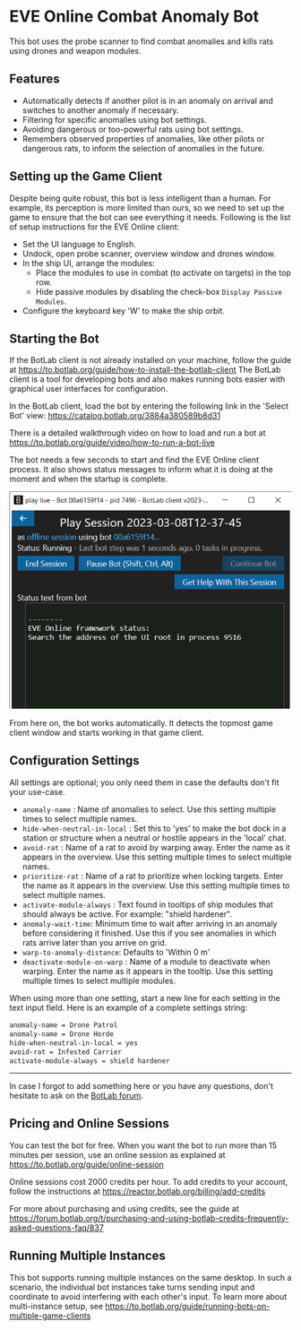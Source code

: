 # EVE Online Combat Anomaly Bot

This bot uses the probe scanner to find combat anomalies and kills rats using drones and weapon modules.

## Features

+ Automatically detects if another pilot is in an anomaly on arrival and switches to another anomaly if necessary.
+ Filtering for specific anomalies using bot settings.
+ Avoiding dangerous or too-powerful rats using bot settings.
+ Remembers observed properties of anomalies, like other pilots or dangerous rats, to inform the selection of anomalies in the future.

## Setting up the Game Client

Despite being quite robust, this bot is less intelligent than a human. For example, its perception is more limited than ours, so we need to set up the game to ensure that the bot can see everything it needs. Following is the list of setup instructions for the EVE Online client:

+ Set the UI language to English.
+ Undock, open probe scanner, overview window and drones window.
+ In the ship UI, arrange the modules:
  + Place the modules to use in combat (to activate on targets) in the top row.
  + Hide passive modules by disabling the check-box `Display Passive Modules`.
+ Configure the keyboard key 'W' to make the ship orbit.

## Starting the Bot

If the BotLab client is not already installed on your machine, follow the guide at <https://to.botlab.org/guide/how-to-install-the-botlab-client>
The BotLab client is a tool for developing bots and also makes running bots easier with graphical user interfaces for configuration.

In the BotLab client, load the bot by entering the following link in the 'Select Bot' view:
<https://catalog.botlab.org/3884a380589b8d31>

There is a detailed walkthrough video on how to load and run a bot at <https://to.botlab.org/guide/video/how-to-run-a-bot-live>

The bot needs a few seconds to start and find the EVE Online client process. It also shows status messages to inform what it is doing at the moment and when the startup is complete.

![EVE Online Bot Starting](./image/2023-03-08-botlab-gui-eve-online-bot-startup.png)

From here on, the bot works automatically. It detects the topmost game client window and starts working in that game client.

## Configuration Settings

All settings are optional; you only need them in case the defaults don't fit your use-case.

+ `anomaly-name` : Name of anomalies to select. Use this setting multiple times to select multiple names.
+ `hide-when-neutral-in-local` : Set this to 'yes' to make the bot dock in a station or structure when a neutral or hostile appears in the 'local' chat.
+ `avoid-rat` : Name of a rat to avoid by warping away. Enter the name as it appears in the overview. Use this setting multiple times to select multiple names.
+ `prioritize-rat` : Name of a rat to prioritize when locking targets. Enter the name as it appears in the overview. Use this setting multiple times to select multiple names.
+ `activate-module-always` : Text found in tooltips of ship modules that should always be active. For example: "shield hardener".
+ `anomaly-wait-time`: Minimum time to wait after arriving in an anomaly before considering it finished. Use this if you see anomalies in which rats arrive later than you arrive on grid.
+ `warp-to-anomaly-distance`: Defaults to 'Within 0 m'
+ `deactivate-module-on-warp` : Name of a module to deactivate when warping. Enter the name as it appears in the tooltip. Use this setting multiple times to select multiple modules.

When using more than one setting, start a new line for each setting in the text input field.
Here is an example of a complete settings string:

```
anomaly-name = Drone Patrol
anomaly-name = Drone Horde
hide-when-neutral-in-local = yes
avoid-rat = Infested Carrier
activate-module-always = shield hardener
```

----

In case I forgot to add something here or you have any questions, don't hesitate to ask on the [BotLab forum](https://forum.botlab.org/).

## Pricing and Online Sessions

You can test the bot for free. When you want the bot to run more than 15 minutes per session, use an online session as explained at <https://to.botlab.org/guide/online-session>

Online sessions cost 2000 credits per hour. To add credits to your account, follow the instructions at <https://reactor.botlab.org/billing/add-credits>

For more about purchasing and using credits, see the guide at <https://forum.botlab.org/t/purchasing-and-using-botlab-credits-frequently-asked-questions-faq/837>

## Running Multiple Instances

This bot supports running multiple instances on the same desktop. In such a scenario, the individual bot instances take turns sending input and coordinate to avoid interfering with each other's input. To learn more about multi-instance setup, see <https://to.botlab.org/guide/running-bots-on-multiple-game-clients>

